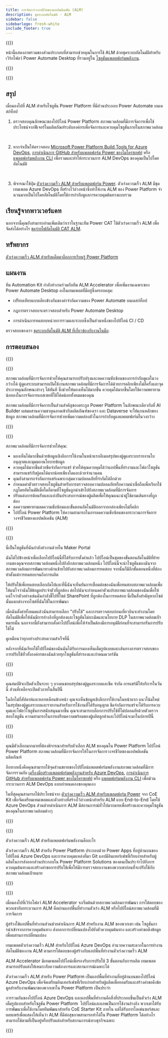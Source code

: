 ```yaml
---
title: การจัดการวงจรชีวิตของแอปพลิเคชัน (ALM)
description: ชุดระบบอัตโนมัติ - ALM
sidebar: false
sidebarlogo: fresh-white
include_footer: true
---
```

{{<slideStyles>}}

<div class="optional">

หน้านี้แสดงภาพรวมของส่วนประกอบที่สามารถช่วยคุณในการใช้ ALM ด้วยชุดระบบอัตโนมัติสําหรับเวิร์กโฟลว์ Power Automate Desktop ที่รวมอยู่ใน [โซลูชันแพลตฟอร์มพลังงาน](https://learn.microsoft.com/power-platform/alm/solution-concepts-alm).

</div>

{{<presentation slides="1,2,3,4,5,6,7">}}

<div class="optional">

{{<presentationStyles>}}

## สรุป

เมื่อมองไปที่ ALM สําหรับโซลูชัน Power Platform ที่มีส่วนประกอบ Power Automate บนเดสก์ท็อป

1. ตรวจสอบคุณลักษณะของไปป์ไลน์ Power Platform สภาพแวดล้อมที่มีการจัดการเพื่อใช้ประโยชน์จากฟีเจอร์ในผลิตภัณฑ์ระดับองค์กรเพื่อจัดการและควบคุมโซลูชันภายในสภาพแวดล้อม

<br/>

2. หากจําเป็นให้ตรวจสอบ [Microsoft Power Platform Build Tools for Azure DevOps](https://learn.microsoft.com/power-platform/alm/devops-build-tools), [การดําเนินการ GitHub สําหรับแพลตฟอร์ม Power ของไมโครซอฟท์](https://learn.microsoft.com/power-platform/alm/devops-github-actions) หรือ [แพลตฟอร์มพลังงาน CLI](https://learn.microsoft.com/power-platform/developer/cli/introduction) เพื่อรวมและทําให้กระบวนการ ALM DevOps ของคุณเป็นไปโดยอัตโนมัติ

<br/>

3. พิจารณาใช้ปุ่ม [ตัวเร่งความเร็ว ALM สําหรับแพลตฟอร์ม Power](https://learn.microsoft.com/power-platform/guidance/coe/almacceleratorpowerplatform-components). ตัวเร่งความเร็ว ALM มีชุดเทมเพลต Azure DevOps ที่สร้างไว้ล่วงหน้าซึ่งทําให้งาน ALM ของ Power Platform จํานวนมากเป็นไปโดยอัตโนมัติโดยใช้การกํากับดูแลการควบคุมต้นทางแบบรวม

## เรียนรู้จากพาวเวอร์แคท

นอกจากนี้คุณยังสามารถอ่านเพิ่มเติมว่าเราในฐานะทีม Power CAT ใช้ตัวเร่งความเร็ว ALM เพื่อจัดส่งได้อย่างไร [ชุดจ่ายไฟอัตโนมัติ CAT ALM](/th/features/alm/powercat).

## ทรัพยากร

[ตัวเร่งความเร็ว ALM สําหรับแค็ตตาล็อกการเรียนรู้ Power Platform](https://learn.microsoft.com/power-platform/guidance/coe/almacceleratorpowerplatform-learningcatalog)

## แผนงาน

ทีม Automation Kit กําลังทํางานร่วมกับทีม ALM Accelerator เพื่อเพิ่มงานเฉพาะของ Power Automate Desktop ลงในเทมเพลตที่มีอยู่ซึ่งครอบคลุม:

- เปรียบเทียบแบบเคียงข้างกันของคําจํากัดความของ Power Automate บนเดสก์ท็อป

- กฎการตรวจสอบจะตรวจสอบสําหรับ Power Automate Desktop

- การดําเนินการทดสอบหน่วยการรวมและระบบซึ่งเป็นส่วนหนึ่งของไปป์ไลน์ CI / CD

ตรวจสอบของเรา [ชุดระบบอัตโนมัติ ALM ที่เกี่ยวข้องกับงานในมือ](https://github.com/microsoft/powercat-automation-kit/issues?q=is%3Aissue+is%3Aopen+label%3Aalm).

## การตอบสนอง

{{<questions name="/features/alm.json" completed="Thank you for providing feedback" showNavigationButtons=false >}}

</div>

{{<slide  id="slide1" audio="features/alm/managed-environments-overview.mp3" description="Managed Environments Overview" image="features/alm/managed-environments-overview.svg" >}}

สภาพแวดล้อมที่มีการจัดการช่วยให้คุณสามารถปรับปรุงและลดความซับซ้อนของการกํากับดูแลในวงกว้างได้ ผู้ดูแลระบบสามารถเปิดใช้งานสภาพแวดล้อมที่มีการจัดการได้ด้วยการคลิกเพียงไม่กี่ครั้งและจุดประกายคุณลักษณะต่างๆ ได้ทันที ซึ่งช่วยให้มองเห็นได้มากขึ้น ควบคุมได้มากขึ้นโดยใช้ความพยายามน้อยลงในการจัดการแอสเซทที่ใช้โค้ดน้อยทั้งหมดของคุณ

สภาพแวดล้อมที่มีการจัดการเป็นส่วนสําคัญของตระกูล Power Platform ในลักษณะเดียวกับที่ AI Builder ผสมผสานความชาญฉลาดเข้ากับผลิตภัณฑ์ของเรา และ Dataverse จะให้แกนหลักของข้อมูล สภาพแวดล้อมที่มีการจัดการช่วยเพิ่มความคล่องตัวในการกํากับดูแลแพลตฟอร์มในวงกว้าง

{{</slide>}}

{{<slide  id="slide2" audio="features/alm/managed-environments-features.mp3" description="Managed Environments Features" image="features/alm/managed-environments-features.svg" >}}

สภาพแวดล้อมที่มีการจัดการช่วยให้คุณ:

- มองเห็นได้มากขึ้นด้วยข้อมูลเชิงลึกการใช้งานในหน้าแรกอีเมลสรุปของผู้ดูแลระบบรายงานใบอนุญาตและมุมมองนโยบายข้อมูล
- ควบคุมได้มากขึ้นด้วยขีดจํากัดการแชร์ ช่วยให้คุณควบคุมได้ว่าแอปพื้นที่ทํางานและโฟลว์โซลูชันสามารถแชร์กับผู้คนได้มากน้อยเพียงใดและด้วยจํานวนคน
- คุณยังสามารถจํากัดการแชร์เฉพาะกลุ่มความปลอดภัยที่จํากัดได้อีกด้วย
- กําหนดค่าตัวตรวจสอบโซลูชันสําหรับการตรวจสอบความปลอดภัยหรือความน่าเชื่อถือเพื่อเรียกใช้กฎโดยอัตโนมัติเมื่อใดก็ตามที่โซลูชันถูกนําเข้าไปยังสภาพแวดล้อมที่มีการจัดการ
- ปรับแต่งการต้อนรับและแบ่งปันประสบการณ์ของผู้ผลิตเพื่อให้คุณแนะนําผู้ใช้ตามเส้นทางที่ถูกต้อง
- ลดความพยายามลดความซับซ้อนและขั้นตอนอัตโนมัติออกจากกล่องเพียงไม่กี่คลิก 
- ไปป์ไลน์ Power Platform ให้ความสามารถในการลดความซับซ้อนของกระบวนการจัดการวงจรชีวิตของแอปพลิเคชัน (ALM)

{{</slide>}}

{{<slide  id="slide3" cdnVideo="features/alm/managed-environments-power-platform-pipelines-demo.mp4" description="Power Platform Pipelines Demo" >}}

นี่เป็นโซลูชันที่ฉันกําลังทํางานด้วยใน Maker Portal

ฉันได้ไปข้างหน้าเพื่อเลือกไปป์ไลน์นี้ที่ได้รับการตั้งค่าแล้ว ไปป์ไลน์เป็นชุดของขั้นตอนอัตโนมัติที่ย้ายงานของคุณจากสภาพแวดล้อมหนึ่งไปยังอีกสภาพแวดล้อมหนึ่ง ไปป์ไลน์นี้จะนําโซลูชันของฉันจากสภาพแวดล้อมการพัฒนาทางด้านซ้ายไปยังสภาพแวดล้อมการทดสอบ จากนั้นก็มีอีกขั้นตอนหนึ่งที่ต้องทําตั้งแต่การทดสอบจนถึงการผลิต

ให้ปรับใช้เพื่อทดสอบเลือกถัดไปและที่นี่ฉันจะยืนยันการเชื่อมต่อของฉันเพื่อทดสอบสภาพแวดล้อมเพื่อให้แน่ใจว่าฉันใช้ข้อมูลประจําตัวที่ถูกต้อง ต่อไปฉันจะกําหนดค่าตัวแปรสภาพแวดล้อมของฉันเพื่อให้แน่ใจว่าตัวอย่างเช่นฉันกําลังชี้ไปที่ไซต์ SharePoint ที่ถูกต้องในการทดสอบ นี่เป็นสิ่งสําคัญหากไซต์นั้นแตกต่างจากไซต์ที่ฉันใช้ในการพัฒนา 

เมื่อฉันตั้งค่าทั้งหมดแล้วฉันสามารถเลือก "ปรับใช้" และการตรวจสอบก่อนเที่ยวบินจะทํางานโดยอัตโนมัติเพื่อให้ฉันมีการอ้างอิงที่ถูกต้องและโซลูชันไม่ละเมิดและนโยบาย DLP ในสภาพแวดล้อมเป้าหมายนั้น นอกจากนี้ยังสามารถตั้งค่าไปป์ไลน์เพื่อให้จําเป็นต้องมีการอนุมัติก่อนที่จะสามารถรันการปรับใช้ได้ 

ดูเหมือนว่าทุกอย่างประสบความสําเร็จที่นี่

หลังจากที่ฉันเรียกใช้ไปป์ไลน์ของฉันฉันได้รับการมองเห็นเต็มรูปแบบและเส้นทางการตรวจสอบของการปรับใช้ทั่วทั้งองค์กรของฉันด้วยทุกโซลูชันที่สํารองและกําหนดเวอร์ชัน

{{</slide>}}

{{<slide  id="slide4" audio="features/alm/managed-environments-feature-availability.mp3?v=1" description="Managed Environments Availability" image="features/alm/managed-environments-feature-availability.svg?v=1" >}}

คุณสมบัติจะเปิดตัวเป็นระยะ ๆ บางคนชอบสรุปของผู้ดูแลระบบและขีด จํากัด การแชร์มีให้บริการในวันนี้ ส่วนที่เหลือจะเปิดตัวภายในสิ้นปีนี้

ในอีกไม่กี่สัปดาห์และหลายเดือนข้างหน้า คุณจะเห็นข้อมูลเชิงลึกการใช้งานในหน้าแรก แนวโน้มใหม่ในสรุปของผู้ดูแลระบบและรายงานสําหรับการใช้งานที่ได้รับอนุญาต ขีดจํากัดการแชร์จะได้รับการควบคุมและโฟลว์โซลูชันการสนับสนุนมากขึ้น คุณจะสามารถบล็อกการปรับใช้ที่ไม่ปลอดภัยด้วยตัวตรวจสอบโซลูชัน ความสามารถในการเตรียมความพร้อมของผู้ผลิตลูกค้าและไปป์ไลน์จะมาในปลายปีนี้

{{</slide>}}

{{<slide  id="slide5" audio="features/alm/pipeline-extensibility.mp3?v=1" description="Pipeline Extensibility" image="features/alm/pipeline-extensibility.svg?v=1" >}}

คุณมีตัวเลือกมากมายที่ต้องพิจารณาสําหรับตัวเลือก ALM ของคุณใน Power Platform ไปป์ไลน์ Power Platform สภาพแวดล้อมที่มีการจัดการให้ในการจัดการวงจรชีวิตของแอปพลิเคชันผลิตภัณฑ์

อีกทางหนึ่งคือคุณสามารถใช้จุดส่วนขยายของไปป์ไลน์แพลตฟอร์มพลังงานสภาพแวดล้อมที่มีการจัดการรวมกับ [เครื่องมือสร้างแพลตฟอร์มพลังงานสําหรับ Azure DevOps](https://learn.microsoft.com/power-platform/alm/devops-build-tools), [การดําเนินการ GitHub สําหรับแพลตฟอร์ม Power ของไมโครซอฟท์](https://learn.microsoft.com/power-platform/alm/devops-github-actions) หรือ [แพลตฟอร์มพลังงาน CLI](https://learn.microsoft.com/en-us/power-platform/developer/cli/introduction) เพื่อม้วนกระบวนการ ALM DevOps แบบกําหนดเองของคุณเอง

ในที่สุดคุณสามารถใช้ประโยชน์จาก [ตัวเร่งความเร็ว ALM สําหรับแพลตฟอร์ม Power](https://learn.microsoft.com/power-platform/guidance/coe/almacceleratorpowerplatform-learningcatalog) จาก CoE Kit เพื่อจัดเตรียมเทมเพลตและตัวอย่างที่สร้างไว้ล่วงหน้าสําหรับ ALM แบบ End-to-End โดยใช้ Azure DevOps ส่วนช่วยดําเนินการ ALM มีสถานการณ์ทั่วไปมากมายเพื่อสร้างและควบคุมโซลูชันของคุณในสภาพแวดล้อมต่างๆ

{{</slide>}}

{{<slide  id="slide6" audio="features/alm/alm-accelerator-for-power-platform-overview.mp3?v=1" description="ALM Accelerator for Power Platform Overview" image="features/alm/alm-accelerator-for-power-platform-overview.svg?v=1" >}}

ตัวเร่งความเร็ว ALM สําหรับแพลตฟอร์มพลังงานคืออะไร

ตัวเร่งความเร็ว ALM สําหรับ Power Platform ประกอบด้วย Power Apps ที่อยู่ด้านบนของไปป์ไลน์ Azure DevOps และการควบคุมแหล่งที่มา Git แอปมีอินเทอร์เฟซที่เรียบง่ายสําหรับผู้ผลิตในการส่งออกส่วนประกอบใน Power Platform Solutions ของตนเป็นประจําไปยังการควบคุมต้นทางและสร้างคําขอการปรับใช้เพื่อให้มีการตรวจสอบงานของพวกเขาก่อนที่จะปรับใช้กับสภาพแวดล้อมเป้าหมาย

{{</slide>}}

{{<slide  id="slide7" audio="features/alm/alm-accelerator-for-power-platform-workflow.mp3?v=1" description="ALM Accelerator for Power Platform Workflow" image="features/alm/alm-accelerator-for-power-platform-workflow.svg?v=1" >}}

เมื่อมองไปที่เวิร์กโฟลว์ ALM Accelerator จะเริ่มต้นด้วยสภาพแวดล้อมการพัฒนา การโต้ตอบของพวกเขากับกระบวนการ ALM คือผ่านแอปพื้นที่ทํางานตัวเร่ง ALM หรือไปป์ไลน์สภาพแวดล้อมที่มีการจัดการ

ผู้สร้างใช้แอปพื้นที่ทํางานส่วนช่วยดําเนินการ ALM สําหรับงาน ALM ของพวกเขา เช่น โซลูชันการนําเข้าจากการควบคุมต้นทาง ส่งออกการเปลี่ยนแปลงไปยังตัวควบคุมต้นทาง และสร้างคําขอดึงข้อมูลเพื่อผสานการเปลี่ยนแปลง

เทมเพลตตัวเร่งความเร็ว ALM สําหรับไปป์ไลน์ Azure DevOps อํานวยความสะดวกในการทํางานอัตโนมัติของงาน ALM ตามการโต้ตอบของผู้สร้างกับแอปพื้นที่ทํางานตัวเร่งความเร็ว ALM

ALM Accelerator มีเทมเพลตไปป์ไลน์เพื่อรองรับการปรับใช้ 3 ขั้นตอนกับการผลิต
เทมเพลตสามารถปรับแต่งให้เหมาะกับความต้องการและสถานการณ์เฉพาะได้

ตัวเร่งความเร็ว ALM สําหรับ Power Platform เป็นแอปพื้นที่ทํางานที่อยู่ด้านบนของไปป์ไลน์ Azure DevOps เพื่อจัดเตรียมอินเทอร์เฟซที่เรียบง่ายสําหรับผู้ผลิตเพื่อยอมรับและสร้างคําขอดึงข้อมูลสําหรับงานพัฒนาของพวกเขาใน Power Platform เป็นประจํา 

การรวมกันของไปป์ไลน์ Azure DevOps และแอปพื้นที่ทํางานคือสิ่งที่ประกอบขึ้นเป็นตัวเร่ง ALM เต็มรูปแบบสําหรับโซลูชัน Power Platform 
ไปป์ไลน์และแอพเป็นการใช้งานอ้างอิง พวกเขาได้รับการพัฒนาเพื่อใช้งานโดยทีมพัฒนาสําหรับ CoE Starter Kit ภายใน แต่ได้รับการโอเพ่นซอร์สและเผยแพร่เพื่อแสดงให้เห็นว่า ALM ที่ดีต่อสุขภาพสามารถทําได้ใน Power Platform ได้อย่างไร สามารถใช้ตามที่เป็นอยู่หรือปรับแต่งสําหรับสถานการณ์ทางธุรกิจเฉพาะ

{{</slide>}}

